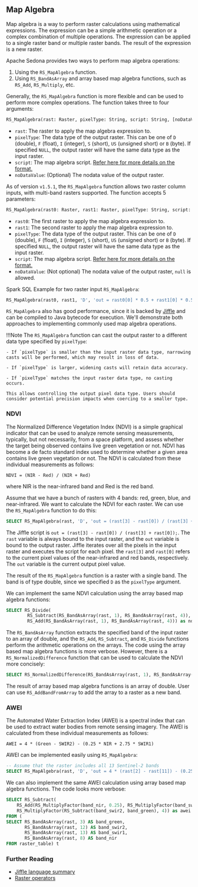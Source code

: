 <!--
 Licensed to the Apache Software Foundation (ASF) under one
 or more contributor license agreements.  See the NOTICE file
 distributed with this work for additional information
 regarding copyright ownership.  The ASF licenses this file
 to you under the Apache License, Version 2.0 (the
 "License"); you may not use this file except in compliance
 with the License.  You may obtain a copy of the License at

   http://www.apache.org/licenses/LICENSE-2.0

 Unless required by applicable law or agreed to in writing,
 software distributed under the License is distributed on an
 "AS IS" BASIS, WITHOUT WARRANTIES OR CONDITIONS OF ANY
 KIND, either express or implied.  See the License for the
 specific language governing permissions and limitations
 under the License.
 -->

## Map Algebra

Map algebra is a way to perform raster calculations using mathematical expressions. The expression can be a simple arithmetic operation or a complex combination of multiple operations. The expression can be applied to a single raster band or multiple raster bands. The result of the expression is a new raster.

Apache Sedona provides two ways to perform map algebra operations:

1. Using the `RS_MapAlgebra` function.
2. Using `RS_BandAsArray` and array based map algebra functions, such as `RS_Add`, `RS_Multiply`, etc.

Generally, the `RS_MapAlgebra` function is more flexible and can be used to perform more complex operations. The function takes three to four arguments:

```sql
RS_MapAlgebra(rast: Raster, pixelType: String, script: String, [noDataValue: Double])
```

* `rast`: The raster to apply the map algebra expression to.
* `pixelType`: The data type of the output raster. This can be one of `D` (double), `F` (float), `I` (integer), `S` (short), `US` (unsigned short) or `B` (byte). If specified `NULL`, the output raster will have the same data type as the input raster.
* `script`: The map algebra script. [Refer here for more details on the format.](https://github.com/geosolutions-it/jai-ext/wiki/Jiffle)
* `noDataValue`: (Optional) The nodata value of the output raster.

As of version `v1.5.1`, the `RS_MapAlgebra` function allows two raster column inputs, with multi-band rasters supported. The function accepts 5 parameters:

```sql
RS_MapAlgebra(rast0: Raster, rast1: Raster, pixelType: String, script: String, noDataValue: Double)
```

* `rast0`: The first raster to apply the map algebra expression to.
* `rast1`: The second raster to apply the map algebra expression to.
* `pixelType`: The data type of the output raster. This can be one of `D` (double), `F` (float), `I` (integer), `S` (short), `US` (unsigned short) or `B` (byte). If specified `NULL`, the output raster will have the same data type as the input raster.
* `script`: The map algebra script. [Refer here for more details on the format.](https://github.com/geosolutions-it/jai-ext/wiki/Jiffle)
* `noDataValue`: (Not optional) The nodata value of the output raster, `null` is allowed.

Spark SQL Example for two raster input `RS_MapAlgebra`:

```sql
RS_MapAlgebra(rast0, rast1, 'D', 'out = rast0[0] * 0.5 + rast1[0] * 0.5;', null)
```

`RS_MapAlgebra` also has good performance, since it is backed by [Jiffle](https://github.com/geosolutions-it/jai-ext/wiki/Jiffle) and can be compiled to Java bytecode for
execution. We'll demonstrate both approaches to implementing commonly used map algebra operations.

!!!Note
    The `RS_MapAlgebra` function can cast the output raster to a different data type specified by `pixelType`:

    - If `pixelType` is smaller than the input raster data type, narrowing casts will be performed, which may result in loss of data.

    - If `pixelType` is larger, widening casts will retain data accuracy.

    - If `pixelType` matches the input raster data type, no casting occurs.

    This allows controlling the output pixel data type. Users should consider potential precision impacts when coercing to a smaller type.

### NDVI

The Normalized Difference Vegetation Index (NDVI) is a simple graphical indicator that can be used to analyze remote sensing measurements, typically, but not necessarily, from a space platform, and assess whether the target being observed contains live green vegetation or not. NDVI has become a de facto standard index used to determine whether a given area contains live green vegetation or not. The NDVI is calculated from these individual measurements as follows:

```
NDVI = (NIR - Red) / (NIR + Red)
```

where NIR is the near-infrared band and Red is the red band.

Assume that we have a bunch of rasters with 4 bands: red, green, blue, and near-infrared. We want to calculate the NDVI for each raster. We can use the `RS_MapAlgebra` function to do this:

```sql
SELECT RS_MapAlgebra(rast, 'D', 'out = (rast[3] - rast[0]) / (rast[3] + rast[0]);') as ndvi FROM raster_table
```

The Jiffle script is `out = (rast[3] - rast[0]) / (rast[3] + rast[0]);`. The `rast` variable is always bound to the input raster, and
the `out` variable is bound to the output raster. Jiffle iterates over all the pixels in the input raster and executes the script for each pixel. the `rast[3]` and `rast[0]`
refers to the current pixel values of the near-infrared and red bands, respectively. The `out` variable is the current output pixel value.

The result of the `RS_MapAlgebra` function is a raster with a single band. The band is of type double, since we specified `D` as the `pixelType` argument.

We can implement the same NDVI calculation using the array based map algebra functions:

```sql
SELECT RS_Divide(
        RS_Subtract(RS_BandAsArray(rast, 1), RS_BandAsArray(rast, 4)),
        RS_Add(RS_BandAsArray(rast, 1), RS_BandAsArray(rast, 4))) as ndvi FROM raster_table
```

The `RS_BandAsArray` function extracts the specified band of the input raster to an array of double, and the `RS_Add`, `RS_Subtract`, and `RS_Divide` functions perform the arithmetic operations on the arrays. The code using the array based map algebra functions is more verbose. However, there is a `RS_NormalizedDifference` function that can be used to calculate the NDVI more concisely:

```sql
SELECT RS_NormalizedDifference(RS_BandAsArray(rast, 1), RS_BandAsArray(rast, 4)) as ndvi FROM raster_table
```

The result of array based map algebra functions is an array of double. User can use `RS_AddBandFromArray` to add the array to a raster as a new band.

### AWEI

The Automated Water Extraction Index (AWEI) is a spectral index that can be used to extract water bodies from remote sensing imagery. The AWEI is calculated from these individual measurements as follows:

```
AWEI = 4 * (Green - SWIR2) - (0.25 * NIR + 2.75 * SWIR1)
```

AWEI can be implemented easily using `RS_MapAlgebra`:

```sql
-- Assume that the raster includes all 13 Sentinel-2 bands
SELECT RS_MapAlgebra(rast, 'D', 'out = 4 * (rast[2] - rast[11]) - (0.25 * rast[7] + 2.75 * rast[12]);') as awei FROM raster_table
```

We can also implement the same AWEI calculation using array based map algebra functions. The code looks more verbose:

```sql
SELECT RS_Subtract(
    RS_Add(RS_MultiplyFactor(band_nir, 0.25), RS_MultiplyFactor(band_swir1, 2.75)),
    RS_MultiplyFactor(RS_Subtract(band_swir2, band_green), 4)) as awei
FROM (
SELECT RS_BandAsArray(rast, 3) AS band_green,
       RS_BandAsArray(rast, 12) AS band_swir2,
       RS_BandAsArray(rast, 13) AS band_swir1,
       RS_BandAsArray(rast, 8) AS band_nir
FROM raster_table) t
```

### Further Reading

* [Jiffle language summary](https://github.com/geosolutions-it/jai-ext/wiki/Jiffle---language-summary)
* [Raster operators](Raster-operators.md)
